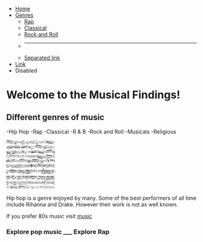 
<html lang="en">
    <head>
 <ul class="nav nav-pills">
  <li class="nav-item">
    <a class="nav-link active" aria-current="page" href="https://maureenc20.github.io/Carpenter-Proposal-Final-Project/#">Home</a>
  </li>
  <li class="nav-item dropdown">
    <a class="nav-link dropdown-toggle" data-bs-toggle="dropdown" href="#" role="button" aria-expanded="false">Genres</a>
    <ul class="dropdown-menu">
      <li><a class="dropdown-item" href="./code.html">Rap</a></li>
      <li><a class="dropdown-item" href="./code.html">Classical</a></li>
      <li><a class="dropdown-item" href="./code.html">Rock and Roll</a></li>
      <li><hr class="dropdown-divider"></li>
      <li><a class="dropdown-item" href="#">Separated link</a></li>
    </ul>
  </li>
  <li class="nav-item">
    <a class="nav-link" href="#">Link</a>
  </li>
  <li class="nav-item">
    <a class="nav-link disabled">Disabled</a>
  </li>
</ul>
    <link rel="stylesheet" type="text/css" href="https://MaureenC20.github.io/style.css"> 
    </head>
    <body class="background backgroundimage">
        <h1 class="title orange"> Welcome to the Musical Findings! </h1>
        <h2 class="green"> Different genres of music</h2>
        <p> -Hip Hop
            -Rap
            -Classical
            -R & B
            -Rock and Roll
            -Musicals
            -Religious </p>
        <img src="Musical Notes.jpeg" alt="Musical notes" width="128" height="128">
        <p> Hip hop is a genre enjoyed by many. Some of the best performers of all time include Rihanna and Drake.
            However their work is not as well known.</p>
        <p> If you prefer 80s music visit <a href="https://www.youtube.com/watch?v=dQw4w9WgXcQ>80s"> music</a>
        <h3 class="blue"> Explore pop music            ___ Explore Rap</h3>
